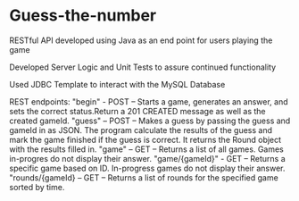 # Guess-the-number

RESTful API developed using Java as an end point for users playing the game 

Developed Server Logic and Unit Tests to assure continued functionality 

Used JDBC Template to interact with the MySQL Database 

 REST endpoints: 
"begin" - POST – Starts a game, generates an answer, and sets the correct status.Return a 201 CREATED message as well as the created gameId.
"guess" – POST – Makes a guess by passing the guess and gameId in as JSON. The program  calculate the results of the guess and mark the game finished if the guess is correct. It returns the Round object with the results filled in.
"game" – GET – Returns a list of all games. Games in-progres do not display their answer.
"game/{gameId}" - GET – Returns a specific game based on ID. In-progress games do not display their answer.
"rounds/{gameId} – GET – Returns a list of rounds for the specified game sorted by time.
